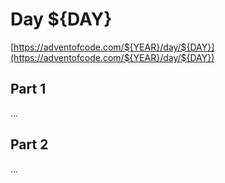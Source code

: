 # Day ${DAY}
[https://adventofcode.com/${YEAR}/day/${DAY}](https://adventofcode.com/${YEAR}/day/${DAY})

## Part 1
...

## Part 2
...